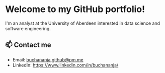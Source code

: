 # Welcome to my GitHub portfolio!

I'm an analyst at the University of Aberdeen interested in data science and software engineering.

## 📫 Contact me
- Email: buchananja.github@pm.me
- LinkedIn: https://www.linkedin.com/in/buchananja/
